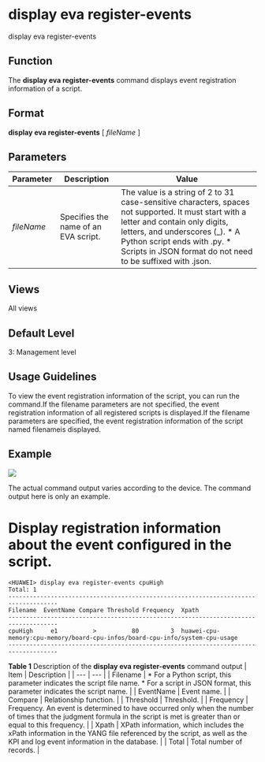 display eva register-events
===========================

display eva register-events

Function
--------



The **display eva register-events** command displays event registration information of a script.




Format
------

**display eva register-events** [ *fileName* ]


Parameters
----------

| Parameter | Description | Value |
| --- | --- | --- |
| *fileName* | Specifies the name of an EVA script. | The value is a string of 2 to 31 case-sensitive characters, spaces not supported. It must start with a letter and contain only digits, letters, and underscores (\_).   * A Python script ends with .py. * Scripts in JSON format do not need to be suffixed with .json. |



Views
-----

All views


Default Level
-------------

3: Management level


Usage Guidelines
----------------

To view the event registration information of the script, you can run the command.If the filename parameters are not specified, the event registration information of all registered scripts is displayed.If the filename parameters are specified, the event registration information of the script named filenameis displayed.


Example
-------

![](../public_sys-resources/note_3.0-en-us.png) 

The actual command output varies according to the device. The command output here is only an example.


# Display registration information about the event configured in the script.
```
<HUAWEI> display eva register-events cpuHigh
Total: 1 
------------------------------------------------------------------------------------
Filename  EventName Compare Threshold Frequency  Xpath
------------------------------------------------------------------------------------
cpuHigh     e1          >          80         3  huawei-cpu-memory:cpu-memory/board-cpu-infos/board-cpu-info/system-cpu-usage
------------------------------------------------------------------------------------

```

**Table 1** Description of the **display eva register-events** command output
| Item | Description |
| --- | --- |
| Filename | * For a Python script, this parameter indicates the script file name. * For a script in JSON format, this parameter indicates the script name. |
| EventName | Event name. |
| Compare | Relationship function. |
| Threshold | Threshold. |
| Frequency | Frequency. An event is determined to have occurred only when the number of times that the judgment formula in the script is met is greater than or equal to this frequency. |
| Xpath | XPath information, which includes the xPath information in the YANG file referenced by the script, as well as the KPI and log event information in the database. |
| Total | Total number of records. |